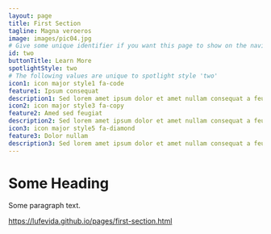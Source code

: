 ```yaml
---
layout: page
title: First Section
tagline: Magna veroeros
image: images/pic04.jpg
# Give some unique identifier if you want this page to show on the navigation menu
id: two
buttonTitle: Learn More
spotlightStyle: two
# The following values are unique to spotlight style 'two'
icon1: icon major style1 fa-code
feature1: Ipsum consequat
description1: Sed lorem amet ipsum dolor et amet nullam consequat a feugiat consequat tempus veroeros sed consequat.
icon2: icon major style3 fa-copy
feature2: Amed sed feugiat
description2: Sed lorem amet ipsum dolor et amet nullam consequat a feugiat consequat tempus veroeros sed consequat.
icon3: icon major style5 fa-diamond
feature3: Dolor nullam
description3: Sed lorem amet ipsum dolor et amet nullam consequat a feugiat consequat tempus veroeros sed consequat.
---
```


# Some Heading

Some paragraph text.

https://lufevida.github.io/pages/first-section.html